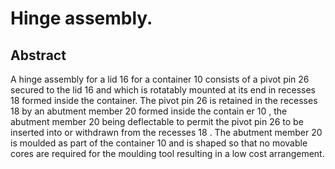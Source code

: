 # Hinge assembly.

## Abstract
A hinge assembly for a lid 16 for a container 10 consists of a pivot pin 26 secured to the lid 16 and which is rotatably mounted at its end in recesses 18 formed inside the container. The pivot pin 26 is retained in the recesses 18 by an abutment member 20 formed inside the contain er 10 , the abutment member 20 being deflectable to permit the pivot pin 26 to be inserted into or withdrawn from the recesses 18 . The abutment member 20 is moulded as part of the container 10 and is shaped so that no movable cores are required for the moulding tool resulting in a low cost arrangement.